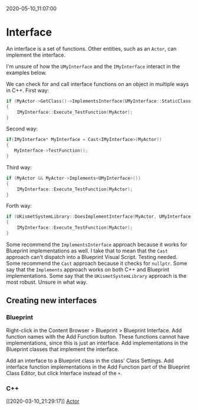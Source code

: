 2020-05-10_11:07:00

# Interface

An interface is a set of functions.
Other entities, such as an `Actor`, can implement the interface.


I'm unsure of how the `UMyInterface` and the `IMyInterface` interact in the examples below.

We can check for and call interface functions on an object in multiple ways in C++.
First way:
```cpp
if (MyActor->GetClass()->ImplementsInterface(UMyInterface::StaticClass()))
{
    IMyInterface::Execute_TestFunction(MyActor);
}
```
Second way:
```cpp
if(IMyInterface* MyInterface = Cast<IMyInterface>(MyActor))
{
   MyInterface->TestFunction();
}
```
Third way:
```cpp
if (MyActor && MyActor->Implements<UMyInterface>())
{
    IMyInterface::Execute_TestFunction(MyActor);
}
```
Forth way:
```cpp
if (UKismetSystemLibrary::DoesImplementInterface(MyActor, UMyInterface::StaticClass()))
{
    IMyInterface::Execute_TestFunction(MyActor);
}
```

Some recommend the `ImplementsInterface` approach because it works for Blueprint implementations as well.
I take that to mean that the `Cast` approach can't dispatch into a Blueprint Visual Script. Testing needed.
Some recommend the `Cast` approach because it checks for `nullptr`.
Some say that the `Implements` approach works on both C++ and Blueprint implementations.
Some say that the `UKismetSystemLibrary` approach is the most robust. Unsure in what way.

## Creating new interfaces

### Blueprint

Right-click in the Content Browser > Blueprint > Blueprint Interface.
Add function names with the Add Function button.
These functions cannot have implementations, since this is just an interface.
Add implementations in the Blueprint classes that implement the interface.

Add an interface to a Blueprint class in the class' Class Settings.
Add interface function implementations in the Add Function part of the Blueprint Class Editor, but click Interface instead of the `+`.

### C++



[[2020-03-10_21:29:17]] [Actor](./Actor.md)  